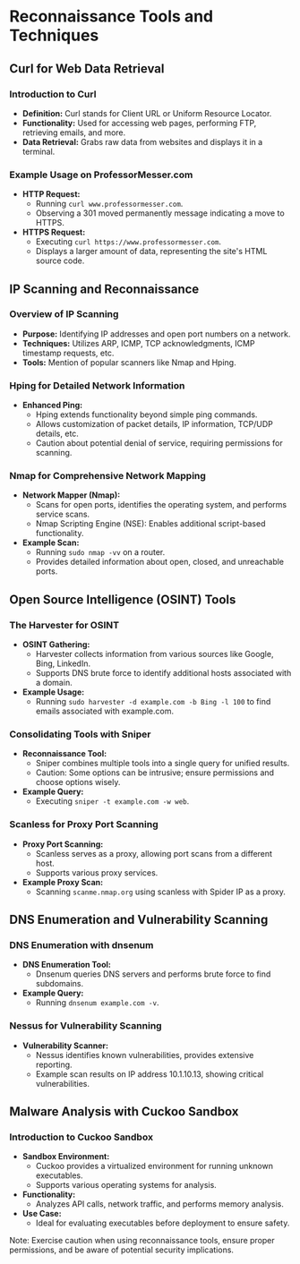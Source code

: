 # Reconnaissance Tools and Techniques

## Curl for Web Data Retrieval

### Introduction to Curl
- **Definition:** Curl stands for Client URL or Uniform Resource Locator.
- **Functionality:** Used for accessing web pages, performing FTP, retrieving emails, and more.
- **Data Retrieval:** Grabs raw data from websites and displays it in a terminal.

### Example Usage on ProfessorMesser.com
- **HTTP Request:**
	- Running `curl www.professormesser.com`.
	- Observing a 301 moved permanently message indicating a move to HTTPS.
- **HTTPS Request:**
	- Executing `curl https://www.professormesser.com`.
	- Displays a larger amount of data, representing the site's HTML source code.

## IP Scanning and Reconnaissance

### Overview of IP Scanning
- **Purpose:** Identifying IP addresses and open port numbers on a network.
- **Techniques:** Utilizes ARP, ICMP, TCP acknowledgments, ICMP timestamp requests, etc.
- **Tools:** Mention of popular scanners like Nmap and Hping.

### Hping for Detailed Network Information
- **Enhanced Ping:**
	- Hping extends functionality beyond simple ping commands.
	- Allows customization of packet details, IP information, TCP/UDP details, etc.
	- Caution about potential denial of service, requiring permissions for scanning.

### Nmap for Comprehensive Network Mapping
- **Network Mapper (Nmap):**
	- Scans for open ports, identifies the operating system, and performs service scans.
	- Nmap Scripting Engine (NSE): Enables additional script-based functionality.
- **Example Scan:**
	- Running `sudo nmap -vv` on a router.
	- Provides detailed information about open, closed, and unreachable ports.

## Open Source Intelligence (OSINT) Tools

### The Harvester for OSINT
- **OSINT Gathering:**
	- Harvester collects information from various sources like Google, Bing, LinkedIn.
	- Supports DNS brute force to identify additional hosts associated with a domain.
- **Example Usage:**
	- Running `sudo harvester -d example.com -b Bing -l 100` to find emails associated with example.com.

### Consolidating Tools with Sniper
- **Reconnaissance Tool:**
	- Sniper combines multiple tools into a single query for unified results.
	- Caution: Some options can be intrusive; ensure permissions and choose options wisely.
- **Example Query:**
	- Executing `sniper -t example.com -w web`.

### Scanless for Proxy Port Scanning
- **Proxy Port Scanning:**
	- Scanless serves as a proxy, allowing port scans from a different host.
	- Supports various proxy services.
- **Example Proxy Scan:**
	- Scanning `scanme.nmap.org` using scanless with Spider IP as a proxy.

## DNS Enumeration and Vulnerability Scanning

### DNS Enumeration with dnsenum
- **DNS Enumeration Tool:**
	- Dnsenum queries DNS servers and performs brute force to find subdomains.
- **Example Query:**
	- Running `dnsenum example.com -v`.

### Nessus for Vulnerability Scanning
- **Vulnerability Scanner:**
	- Nessus identifies known vulnerabilities, provides extensive reporting.
	- Example scan results on IP address 10.1.10.13, showing critical vulnerabilities.

## Malware Analysis with Cuckoo Sandbox

### Introduction to Cuckoo Sandbox
- **Sandbox Environment:**
	- Cuckoo provides a virtualized environment for running unknown executables.
	- Supports various operating systems for analysis.
- **Functionality:**
	- Analyzes API calls, network traffic, and performs memory analysis.
- **Use Case:**
	- Ideal for evaluating executables before deployment to ensure safety.

Note: Exercise caution when using reconnaissance tools, ensure proper permissions, and be aware of potential security implications. 